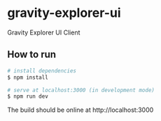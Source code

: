 # gravity-explorer-ui
Gravity Explorer UI Client

## How to run

``` bash
# install dependencies
$ npm install

# serve at localhost:3000 (in development mode)
$ npm run dev
```
The build should be online at http://localhost:3000
